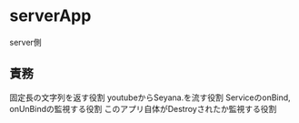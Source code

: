 # serverApp
server側  

## 責務
固定長の文字列を返す役割
youtubeからSeyana.を流す役割
ServiceのonBind, onUnBindの監視する役割
このアプリ自体がDestroyされたか監視する役割
